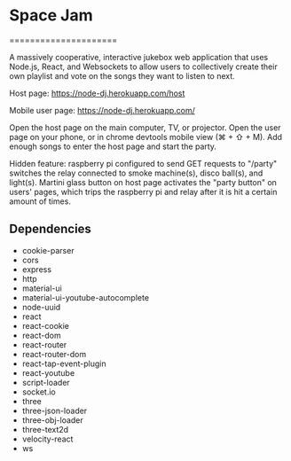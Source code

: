 # Space Jam
=====================

A massively cooperative, interactive jukebox web application that uses Node.js, React, and Websockets to allow users to collectively create their own playlist and vote on the songs they want to listen to next.

Host page: https://node-dj.herokuapp.com/host

Mobile user page: https://node-dj.herokuapp.com/

Open the host page on the main computer, TV, or projector. Open the user page on your phone, or in chrome devtools mobile view (⌘ + ⇧ + M). Add enough songs to enter the host page and start the party.

Hidden feature: raspberry pi configured to send GET requests to "/party" switches the relay connected to smoke machine(s), disco ball(s), and light(s). Martini glass button on host page activates the "party button" on users' pages, which trips the raspberry pi and relay after it is hit a certain amount of times.

## Dependencies
* cookie-parser
* cors
* express
* http
* material-ui
* material-ui-youtube-autocomplete
* node-uuid
* react
* react-cookie
* react-dom
* react-router
* react-router-dom
* react-tap-event-plugin
* react-youtube
* script-loader
* socket.io
* three
* three-json-loader
* three-obj-loader
* three-text2d
* velocity-react
* ws

